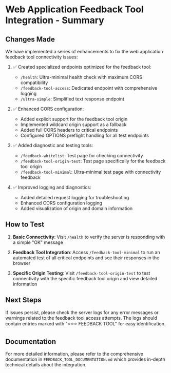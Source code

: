 # Web Application Feedback Tool Integration - Summary

## Changes Made

We have implemented a series of enhancements to fix the web application feedback tool connectivity issues:

1. ✅ Created specialized endpoints optimized for the feedback tool:
   - `/health`: Ultra-minimal health check with maximum CORS compatibility
   - `/feedback-tool-access`: Dedicated endpoint with comprehensive logging
   - `/ultra-simple`: Simplified text response endpoint

2. ✅ Enhanced CORS configuration:
   - Added explicit support for the feedback tool origin
   - Implemented wildcard origin support as a fallback
   - Added full CORS headers to critical endpoints
   - Configured OPTIONS preflight handling for all test endpoints

3. ✅ Added diagnostic and testing tools:
   - `/feedback-whitelist`: Test page for checking connectivity
   - `/feedback-tool-origin-test`: Test page specifically for the feedback tool origin
   - `/feedback-tool-minimal`: Ultra-minimal test page with connectivity feedback

4. ✅ Improved logging and diagnostics:
   - Added detailed request logging for troubleshooting
   - Enhanced CORS configuration logging
   - Added visualization of origin and domain information

## How to Test

1. **Basic Connectivity**: Visit `/health` to verify the server is responding with a simple "OK" message

2. **Feedback Tool Integration**: Access `/feedback-tool-minimal` to run an automated test of all critical endpoints and see their responses in the browser

3. **Specific Origin Testing**: Visit `/feedback-tool-origin-test` to test connectivity with the specific feedback tool origin and view detailed information

## Next Steps

If issues persist, please check the server logs for any error messages or warnings related to the feedback tool access attempts. The logs should contain entries marked with "⭐⭐⭐ FEEDBACK TOOL" for easy identification.

## Documentation

For more detailed information, please refer to the comprehensive documentation in `FEEDBACK_TOOL_DOCUMENTATION.md` which provides in-depth technical details about the integration.
